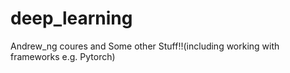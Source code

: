 # deep_learning
Andrew_ng coures and Some other Stuff!!(including working with frameworks e.g. Pytorch)
